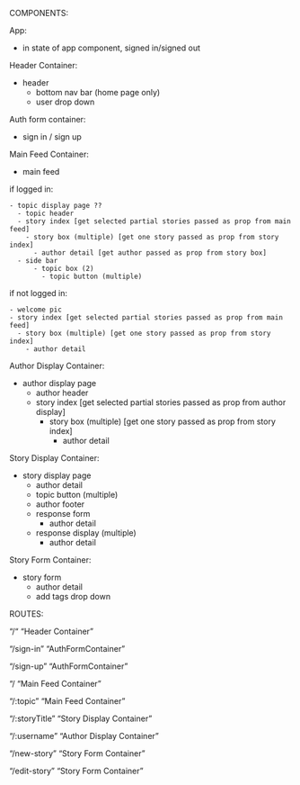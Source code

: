 COMPONENTS:

App:
- in state of app component, signed in/signed out

Header Container:
- header
    - bottom nav bar (home page only)
    - user drop down

Auth form container:
- sign in / sign up

Main Feed Container:

- main feed

if logged in:

    - topic display page ??
      - topic header
      - story index [get selected partial stories passed as prop from main feed]
        - story box (multiple) [get one story passed as prop from story index]
          - author detail [get author passed as prop from story box]
      - side bar
          - topic box (2)
            - topic button (multiple)

if not logged in:

    - welcome pic
    - story index [get selected partial stories passed as prop from main feed]
      - story box (multiple) [get one story passed as prop from story index]
        - author detail


Author Display Container:
- author display page
  - author header  
  - story index [get selected partial stories passed as prop from author display]
    - story box (multiple) [get one story passed as prop from story index]
      - author detail


Story Display Container:
- story display page
  - author detail
  - topic button (multiple)
  - author footer
  - response form
    - author detail
  - response display (multiple)
    - author detail


Story Form Container:
- story form
  - author detail
  - add tags drop down



ROUTES:


“/“  “Header Container”

“/sign-in”  “AuthFormContainer”

“/sign-up” “AuthFormContainer”

“/ “Main Feed Container”

“/:topic” “Main Feed Container”

“/:storyTitle”   “Story Display Container”

“/:username”  “Author Display Container”

“/new-story” “Story Form Container”

“/edit-story” “Story Form Container”
